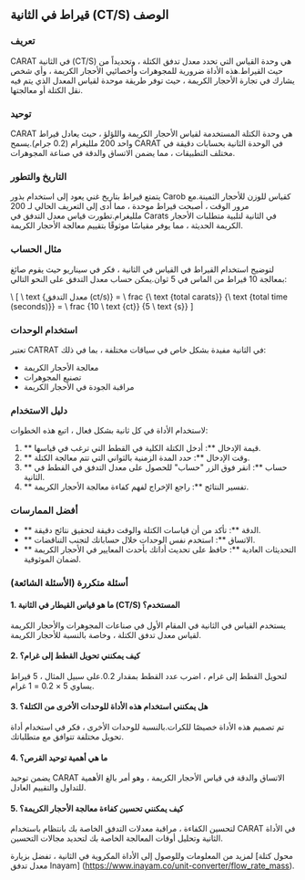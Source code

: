 ## قيراط في الثانية (CT/S) الوصف

### تعريف
CARAT في الثانية (CT/S) هي وحدة القياس التي تحدد معدل تدفق الكتلة ، وتحديداً من حيث القيراط.هذه الأداة ضرورية للمجوهرات وأخصائيي الأحجار الكريمة ، وأي شخص يشارك في تجارة الأحجار الكريمة ، حيث توفر طريقة موحدة لقياس المعدل الذي يتم فيه نقل الكتلة أو معالجتها.

### توحيد
CARAT هي وحدة الكتلة المستخدمة لقياس الأحجار الكريمة واللؤلؤ ، حيث يعادل قيراط واحد 200 ملليغرام (0.2 جرام).يسمح CARAT في الوحدة الثانية بحسابات دقيقة في مختلف التطبيقات ، مما يضمن الاتساق والدقة في صناعة المجوهرات.

### التاريخ والتطور
يتمتع قيراط بتاريخ غني يعود إلى استخدام بذور Carob كقياس للوزن للأحجار الثمينة.مع مرور الوقت ، أصبحت قيراط موحدة ، مما أدى إلى التعريف الحالي لـ 200 ملليغرام.تطورت قياس معدل التدفق في Carats في الثانية لتلبية متطلبات الأحجار الكريمة الحديثة ، مما يوفر مقياسًا موثوقًا بتقييم معالجة الأحجار الكريمة.

### مثال الحساب
لتوضيح استخدام القيراط في القياس في الثانية ، فكر في سيناريو حيث يقوم صائغ بمعالجة 10 قيراط من الماس في 5 ثوان.يمكن حساب معدل التدفق على النحو التالي:

\ [
\ text {معدل التدفق (ct/s)} = \ frac {\ text {total carats}} {\ text {total time (seconds)}} = \ frac {10 \ text {ct}} {5 \ text {s}}
\]

### استخدام الوحدات
تعتبر CATRAT في الثانية مفيدة بشكل خاص في سياقات مختلفة ، بما في ذلك:
- معالجة الأحجار الكريمة
- تصنيع المجوهرات
- مراقبة الجودة في الأحجار الكريمة

### دليل الاستخدام
لاستخدام الأداة في كل ثانية بشكل فعال ، اتبع هذه الخطوات:
1. ** قيمة الإدخال **: أدخل الكتلة الكلية في القطط التي ترغب في قياسها.
2. ** وقت الإدخال **: حدد المدة الزمنية بالثواني التي تتم معالجة الكتلة.
3. ** حساب **: انقر فوق الزر "حساب" للحصول على معدل التدفق في القطط في الثانية.
4. ** تفسير النتائج **: راجع الإخراج لفهم كفاءة معالجة الأحجار الكريمة.

### أفضل الممارسات
- ** الدقة **: تأكد من أن قياسات الكتلة والوقت دقيقة لتحقيق نتائج دقيقة.
- ** الاتساق **: استخدم نفس الوحدات خلال حساباتك لتجنب التناقضات.
- ** التحديثات العادية **: حافظ على تحديث أداتك بأحدث المعايير في الأحجار الكريمة لضمان الموثوقية.

### أسئلة متكررة (الأسئلة الشائعة)

#### 1. ما هو قياس القيطار في الثانية (CT/S) المستخدم؟
يستخدم القياس في الثانية في المقام الأول في صناعات المجوهرات والأحجار الكريمة لقياس معدل تدفق الكتلة ، وخاصة بالنسبة للأحجار الكريمة.

#### 2. كيف يمكنني تحويل القطط إلى غرام؟
لتحويل القطط إلى غرام ، اضرب عدد القطط بمقدار 0.2.على سبيل المثال ، 5 قيراط يساوي 5 × 0.2 = 1 غرام.

#### 3. هل يمكنني استخدام هذه الأداة للوحدات الأخرى من الكتلة؟
تم تصميم هذه الأداة خصيصًا للكرات.بالنسبة للوحدات الأخرى ، فكر في استخدام أداة تحويل مختلفة تتوافق مع متطلباتك.

#### 4. ما هي أهمية توحيد القرص؟
يضمن توحيد CARAT الاتساق والدقة في قياس الأحجار الكريمة ، وهو أمر بالغ الأهمية للتداول والتقييم العادل.

#### 5. كيف يمكنني تحسين كفاءة معالجة الأحجار الكريمة؟
لتحسين الكفاءة ، مراقبة معدلات التدفق الخاصة بك بانتظام باستخدام CARAT في الأداة الثانية وتحليل أوقات المعالجة الخاصة بك لتحديد مجالات التحسين.

لمزيد من المعلومات وللوصول إلى الأداة المكروية في الثانية ، تفضل بزيارة [محول كتلة معدل تدفق Inayam] (https://www.inayam.co/unit-converter/flow_rate_mass).